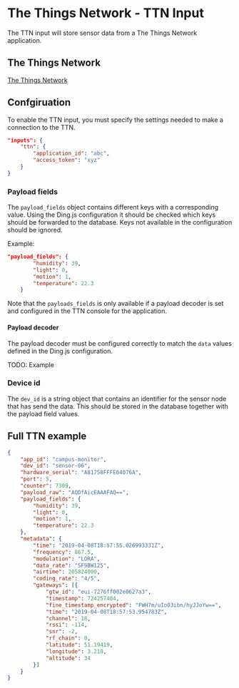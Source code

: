# The Things Network - TTN Input

The TTN input will store sensor data from a The Things Network application.

## The Things Network 

[The Things Network](https://www.thethingsnetwork.org)

<!-- Connecting to the TTN MQTT broker (`eu.thethings.network`) using the topic `+/devices/+/up`, it is possible to receive all the data of the TTN application.
For this framework we are specifically interested in the following objects:

* `payload_fields`: This wil contain the different sensor fields.
* `dev_id`: This is the identifier of the node -->

## Confgiruation

To enable the TTN input, you must specify the settings needed to make a connection to the TTN.

```json
"inputs": {
    "ttn": {
        "application_id": "abc",
        "access_token": "xyz"
    }
}
```

### Payload fields

The `payload_fields` object contains different keys with a corresponding value. Using the Ding.js configuration it should be checked which keys should be forwarded to the database. Keys not available in the configuration should be ignored.

Example:

```json
"payload_fields": {
		"humidity": 39,
		"light": 0,
		"motion": 1,
		"temperature": 22.3
	}
```

Note that the `payloads_fields` is only available if a payload decoder is set and configured in the TTN console for the application.

#### Payload decoder

The payload decoder must be configured correctly to match the `data` values defined in the Ding.js configuration.

TODO: Example

### Device id

The `dev_id` is a string object that contains an identifier for the sensor node that has send the data. This should be stored in the database together with the payload field values.

## Full TTN example

```json
{
	"app_id": "campus-monitor",
	"dev_id": "sensor-06",
	"hardware_serial": "A81758FFFE04076A",
	"port": 5,
	"counter": 7309,
	"payload_raw": "AQDfAicEAAAFAQ==",
	"payload_fields": {
		"humidity": 39,
		"light": 0,
		"motion": 1,
		"temperature": 22.3
	},
	"metadata": {
		"time": "2019-04-08T18:57:55.026993331Z",
		"frequency": 867.5,
		"modulation": "LORA",
		"data_rate": "SF9BW125",
		"airtime": 205824000,
		"coding_rate": "4/5",
		"gateways": [{
			"gtw_id": "eui-7276ff002e0627a3",
			"timestamp": 724257404,
			"fine_timestamp_encrypted": "FWH7m/uIo03ibn/hyJJoYw==",
			"time": "2019-04-08T18:57:53.954783Z",
			"channel": 18,
			"rssi": -114,
			"snr": -2,
			"rf_chain": 0,
			"latitude": 51.19419,
			"longitude": 3.218,
			"altitude": 34
		}]
	}
}
```